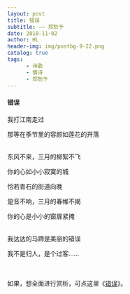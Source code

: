 ```yaml
---
layout: post
title: 错误
subtitle: —— 郑愁予
date: 2018-11-02
author: HL
header-img: img/postbg-9-22.png
catalog: true
tags:
      - 诗歌
      - 情诗
      - 郑愁予
---
```


<h4>错误</h4>

我打江南走过

那等在季节里的容颜如莲花的开落

<br>
东风不来，三月的柳絮不飞

你的心如小小寂寞的城

恰若青石的街道向晚

跫音不响，三月的春帷不揭

你的心是小小的窗扉紧掩

<br>
我达达的马蹄是美丽的错误

我不是归人，是个过客......

<br>
<br>
如果，想全面进行赏析，可点这里《<a href="https://hanyu.baidu.com/shici/detail?pid=8978f9cf0444354cb3943cafce06abea&from=kg0" target="_blank">错误</a>》。